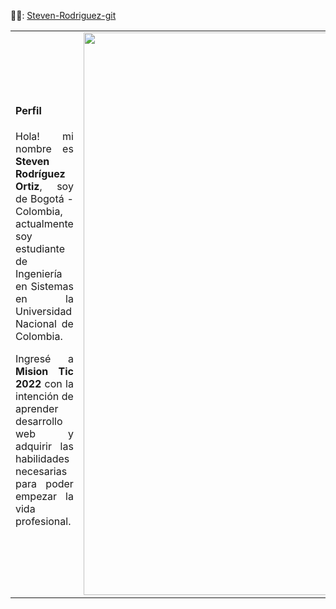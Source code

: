 👨‍💻: [Steven-Rodriguez-git](https://github.com/Steven-Rodriguez-git "Github User")
<div align="center">
<table>
    <tr>
        <td>
            <h4>Perfil</h4>
            <p align="justify">
            Hola! mi nombre es <b>Steven Rodríguez Ortiz</b>, soy de Bogotá - Colombia, actualmente soy estudiante de Ingeniería en Sistemas en la Universidad Nacional de Colombia. 
            </p>
            <p align="justify">
            Ingresé a <b>Mision Tic 2022</b> con la intención de aprender desarrollo web y adquirir las habilidades necesarias para poder empezar la vida profesional. 
            </p>
        </td>
        <td align="center">
            <img src="https://i.giphy.com/media/YQitE4YNQNahy/giphy.webp" width="900">
        </td>
    </tr>
</table>
</div>
